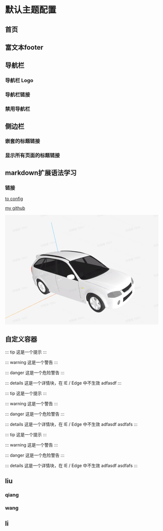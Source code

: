 # 默认主题配置

## 首页

## 富文本footer

## 导航栏

### 导航栏 Logo

### 导航栏链接

### 禁用导航栏

## 侧边栏

### 嵌套的标题链接

### 显示所有页面的标题链接


## markdown扩展语法学习

### 链接

[to config](./config.md)

[my github](https://github.com/lehamber)

 ![image](./assets/log.png)


## 自定义容器
::: tip
这是一个提示
:::

::: warning
这是一个警告
:::

::: danger
这是一个危险警告
:::

::: details
这是一个详情块，在 IE / Edge 中不生效
adfasdf
:::


::: tip
这是一个提示
:::

::: warning
这是一个警告
:::

::: danger
这是一个危险警告
:::

::: details
这是一个详情块，在 IE / Edge 中不生效
adfasdf
asdfafs
:::


::: tip
这是一个提示
:::

::: warning
这是一个警告
:::

::: danger
这是一个危险警告
:::

::: details
这是一个详情块，在 IE / Edge 中不生效
adfasdf
asdfafs
:::

## liu


### qiang



### wang



## li



 